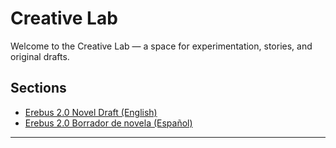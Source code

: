 # Creative Lab

Welcome to the Creative Lab — a space for experimentation, stories, and original drafts.

## Sections

- [Erebus 2.0 Novel Draft (English)](./erebus_2.0/EN/)
- [Erebus 2.0 Borrador de novela (Español)](./erebus_2.0/ES/)

---
